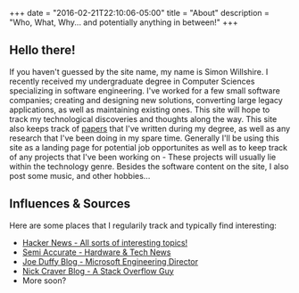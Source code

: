 +++
date = "2016-02-21T22:10:06-05:00"
title = "About"
description = "Who, What, Why... and potentially anything in between!"
+++
<a href="#" title="My last trip to New Zealand - Mount Doom in the distance..."><span class="banner"></span></a>

## Hello there!

If you haven't guessed by the site name, my name is Simon Willshire. I recently received my undergraduate degree in Computer Sciences specializing in software 
engineering. I've worked for a few small software companies; creating and designing new solutions, 
converting large legacy applications, as well as maintaining existing ones. This site will hope to track my technological 
discoveries and thoughts along the way. This site also keeps track of [papers](http://simonwillshire.com/papers) that I've written during my degree, as well as any research that I've 
been doing in my spare time. Generally I'll be using this site as a landing page for potential job opportunites as well as to keep track of any projects that I've been working on - These 
projects will usually lie within the technology genre. Besides the software content on the site, I also 
post some music, and other hobbies... 

## Influences & Sources

Here are some places that I regularily track and typically find interesting:

* [Hacker News - All sorts of interesting topics!](https://news.ycombinator.com/news)
* [Semi Accurate - Hardware & Tech News](http://semiaccurate.com/)
* [Joe Duffy Blog - Microsoft Engineering Director](http://joeduffyblog.com/)
* [Nick Craver Blog - A Stack Overflow Guy](http://nickcraver.com/)
* More soon?

